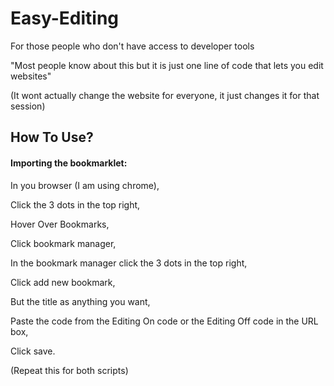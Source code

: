 # Easy-Editing
For those people who don't have access to developer tools

"Most people know about this but it is just one line of code that lets you edit websites"

(It wont actually change the website for everyone, it just changes it for that session)

## How To Use?

#### Importing the bookmarklet:
In you browser (I am using chrome),

Click the 3 dots in the top right,

Hover Over Bookmarks,

Click bookmark manager,

In the bookmark manager click the 3 dots in the top right,

Click add new bookmark,

But the title as anything you want,

Paste the code from the Editing On code or the Editing Off code in the URL box,

Click save.

(Repeat this for both scripts)

